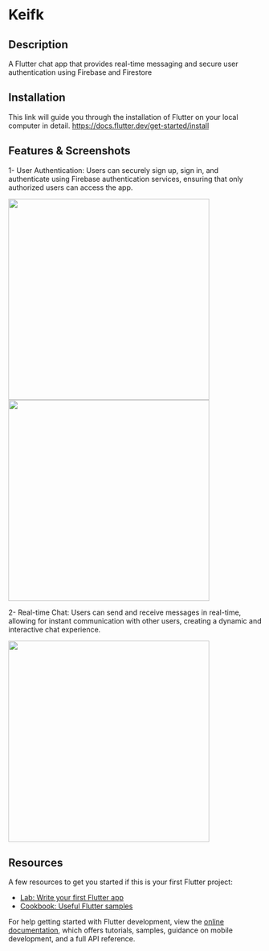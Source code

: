 # Keifk

## Description 

A Flutter chat app that provides real-time messaging and secure user authentication using Firebase and Firestore

## Installation 

This link will guide you through the installation of Flutter on your local computer in detail.
https://docs.flutter.dev/get-started/install

## Features & Screenshots
1- User Authentication: Users can securely sign up, sign in, and authenticate using Firebase authentication services, ensuring that only authorized users can access the app.

<img src="https://user-images.githubusercontent.com/65549274/232426171-98476bbc-0206-4764-b880-6a4520bf3d21.png" width="400">
<img src="" width="400">


2- Real-time Chat: Users can send and receive messages in real-time, allowing for instant communication with other users, creating a dynamic and interactive chat experience.

<img src="https://user-images.githubusercontent.com/65549274/232425940-dd421a78-0bf5-44f6-b953-02b409c098ce.png" width="400">


## Resources
A few resources to get you started if this is your first Flutter project:

- [Lab: Write your first Flutter app](https://docs.flutter.dev/get-started/codelab)
- [Cookbook: Useful Flutter samples](https://docs.flutter.dev/cookbook)

For help getting started with Flutter development, view the
[online documentation](https://docs.flutter.dev/), which offers tutorials,
samples, guidance on mobile development, and a full API reference.

